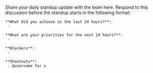Share your daily standup update with the team here. Respond to this
discussion before the standup starts in the following format:

```
**What did you achieve in the last 24 hours?**:
 - 

**What are your priorities for the next 24 hours?**:
 - 

**Blockers**:
 -

**Shoutouts**:
 - @username for x
```
